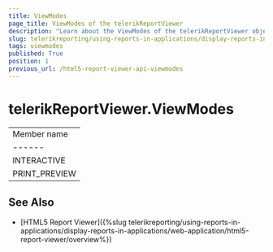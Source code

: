 ```yaml
---
title: ViewModes
page_title: ViewModes of the telerikReportViewer
description: "Learn about the ViewModes of the telerikReportViewer object in the Telerik Reporting HTML5 Report Viewer."
slug: telerikreporting/using-reports-in-applications/display-reports-in-applications/web-application/html5-report-viewer/api-reference/telerikreportviewer-namespace/viewmodes
tags: viewmodes
published: True
position: 1
previous_url: /html5-report-viewer-api-viewmodes
---
```


# telerikReportViewer.ViewModes

|   |
| ------ |
| Member name |
| ------ |
|INTERACTIVE|
|PRINT_PREVIEW|

## See Also

* [HTML5 Report Viewer]({%slug telerikreporting/using-reports-in-applications/display-reports-in-applications/web-application/html5-report-viewer/overview%})
